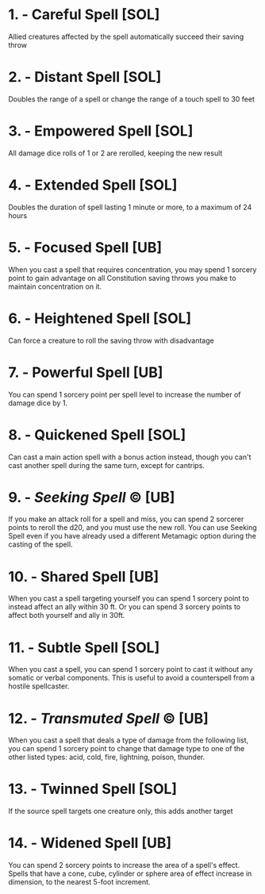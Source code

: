 # 1. - Careful Spell [SOL]

Allied creatures affected by the spell automatically succeed their saving throw

# 2. - Distant Spell [SOL]

Doubles the range of a spell or change the range of a touch spell to 30 feet

# 3. - Empowered Spell [SOL]

All damage dice rolls of 1 or 2 are rerolled, keeping the new result

# 4. - Extended Spell [SOL]

Doubles the duration of spell lasting 1 minute or more, to a maximum of 24 hours

# 5. - Focused Spell [UB]

When you cast a spell that requires concentration, you may spend 1 sorcery point to gain advantage on all Constitution saving throws you make to maintain concentration on it.

# 6. - Heightened Spell [SOL]

Can force a creature to roll the saving throw with disadvantage

# 7. - Powerful Spell [UB]

You can spend 1 sorcery point per spell level to increase the number of damage dice by 1.

# 8. - Quickened Spell [SOL]

Can cast a main action spell with a bonus action instead, though you can't cast another spell during the same turn, except for cantrips.

# 9. - *Seeking Spell* © [UB]

If you make an attack roll for a spell and miss, you can spend 2 sorcerer points to reroll the d20, and you must use the new roll. You can use Seeking Spell even if you have already used a different Metamagic option during the casting of the spell.

# 10. - Shared Spell [UB]

When you cast a spell targeting yourself you can spend 1 sorcery point to instead affect an ally within 30 ft. Or you can spend 3 sorcery points to affect both yourself and ally in 30ft.

# 11. - Subtle Spell [SOL]

When you cast a spell, you can spend 1 sorcery point to cast it without any somatic or verbal components. This is useful to avoid a counterspell from a hostile spellcaster.

# 12. - *Transmuted Spell* © [UB]

When you cast a spell that deals a type of damage from the following list, you can spend 1 sorcery point to change that damage type to one of the other listed types: acid, cold, fire, lightning, poison, thunder.

# 13. - Twinned Spell [SOL]

If the source spell targets one creature only, this adds another target

# 14. - Widened Spell [UB]

You can spend 2 sorcery points to increase the area of a spell's effect. Spells that have a cone, cube, cylinder or sphere area of effect increase in dimension, to the nearest 5-foot increment.


